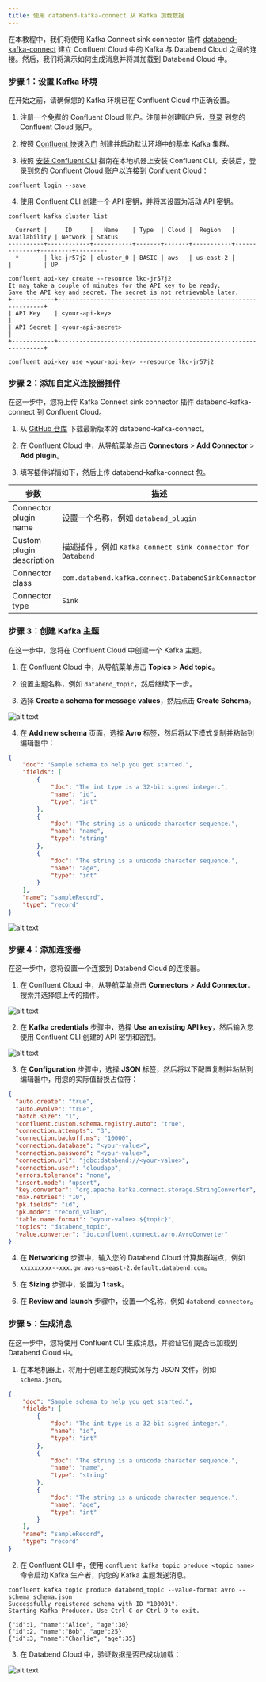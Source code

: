 ```yaml
---
title: 使用 databend-kafka-connect 从 Kafka 加载数据
---
```


在本教程中，我们将使用 Kafka Connect sink connector 插件 [databend-kafka-connect](https://github.com/databendcloud/databend-kafka-connect) 建立 Confluent Cloud 中的 Kafka 与 Databend Cloud 之间的连接。然后，我们将演示如何生成消息并将其加载到 Databend Cloud 中。

### 步骤 1：设置 Kafka 环境

在开始之前，请确保您的 Kafka 环境已在 Confluent Cloud 中正确设置。

1. 注册一个免费的 Confluent Cloud 账户。注册并创建账户后，[登录](https://confluent.cloud/login) 到您的 Confluent Cloud 账户。

2. 按照 [Confluent 快速入门](https://docs.confluent.io/cloud/current/get-started/index.html#step-1-create-a-ak-cluster-in-ccloud) 创建并启动默认环境中的基本 Kafka 集群。

3. 按照 [安装 Confluent CLI](https://docs.confluent.io/confluent-cli/current/install.html) 指南在本地机器上安装 Confluent CLI。安装后，登录到您的 Confluent Cloud 账户以连接到 Confluent Cloud：

```shell
confluent login --save
```

4. 使用 Confluent CLI 创建一个 API 密钥，并将其设置为活动 API 密钥。

```shell
confluent kafka cluster list

  Current |     ID     |   Name    | Type  | Cloud |  Region   | Availability | Network | Status
----------+------------+-----------+-------+-------+-----------+--------------+---------+---------
  *       | lkc-jr57j2 | cluster_0 | BASIC | aws   | us-east-2 |              |         | UP

confluent api-key create --resource lkc-jr57j2
It may take a couple of minutes for the API key to be ready.
Save the API key and secret. The secret is not retrievable later.
+------------+------------------------------------------------------------------+
| API Key    | <your-api-key>                                                   |
| API Secret | <your-api-secret>                                                |
+------------+------------------------------------------------------------------+

confluent api-key use <your-api-key> --resource lkc-jr57j2
```

### 步骤 2：添加自定义连接器插件

在这一步中，您将上传 Kafka Connect sink connector 插件 databend-kafka-connect 到 Confluent Cloud。

1. 从 [GitHub 仓库](https://github.com/databendcloud/databend-kafka-connect/releases) 下载最新版本的 databend-kafka-connect。

2. 在 Confluent Cloud 中，从导航菜单点击 **Connectors** > **Add Connector** > **Add plugin**。

3. 填写插件详情如下，然后上传 databend-kafka-connect 包。

| 参数                      | 描述                                                                 |
|---------------------------|----------------------------------------------------------------------|
| Connector plugin name     | 设置一个名称，例如 `databend_plugin`                                 |
| Custom plugin description | 描述插件，例如 `Kafka Connect sink connector for Databend`           |
| Connector class           | `com.databend.kafka.connect.DatabendSinkConnector`                    |
| Connector type            | `Sink`                                                               |

### 步骤 3：创建 Kafka 主题

在这一步中，您将在 Confluent Cloud 中创建一个 Kafka 主题。

1. 在 Confluent Cloud 中，从导航菜单点击 **Topics** > **Add topic**。

2. 设置主题名称，例如 `databend_topic`，然后继续下一步。

3. 选择 **Create a schema for message values**，然后点击 **Create Schema**。

![alt text](../../../../static/img/documents/tutorials/kafka-2.png)

4. 在 **Add new schema** 页面，选择 **Avro** 标签，然后将以下模式复制并粘贴到编辑器中：

```json
{
    "doc": "Sample schema to help you get started.",
    "fields": [
        {
            "doc": "The int type is a 32-bit signed integer.",
            "name": "id",
            "type": "int"
        },
        {
            "doc": "The string is a unicode character sequence.",
            "name": "name",
            "type": "string"
        },
        {
            "doc": "The string is a unicode character sequence.",
            "name": "age",
            "type": "int"
        }
    ],
    "name": "sampleRecord",
    "type": "record"
}
```

![alt text](../../../../static/img/documents/tutorials/kafka-1.png)

### 步骤 4：添加连接器

在这一步中，您将设置一个连接到 Databend Cloud 的连接器。

1. 在 Confluent Cloud 中，从导航菜单点击 **Connectors** > **Add Connector**。搜索并选择您上传的插件。

![alt text](../../../../static/img/documents/tutorials/kafka-3.png)

2. 在 **Kafka credentials** 步骤中，选择 **Use an existing API key**，然后输入您使用 Confluent CLI 创建的 API 密钥和密钥。

![alt text](../../../../static/img/documents/tutorials/kafka-4.png)

3. 在 **Configuration** 步骤中，选择 **JSON** 标签，然后将以下配置复制并粘贴到编辑器中，用您的实际值替换占位符：

```json
{
  "auto.create": "true",
  "auto.evolve": "true",
  "batch.size": "1",
  "confluent.custom.schema.registry.auto": "true",
  "connection.attempts": "3",
  "connection.backoff.ms": "10000",
  "connection.database": "<your-value>",
  "connection.password": "<your-value>",
  "connection.url": "jdbc:databend://<your-value>",
  "connection.user": "cloudapp",
  "errors.tolerance": "none",
  "insert.mode": "upsert",
  "key.converter": "org.apache.kafka.connect.storage.StringConverter",
  "max.retries": "10",
  "pk.fields": "id",
  "pk.mode": "record_value",
  "table.name.format": "<your-value>.${topic}",
  "topics": "databend_topic",
  "value.converter": "io.confluent.connect.avro.AvroConverter"
}
```

4. 在 **Networking** 步骤中，输入您的 Databend Cloud 计算集群端点，例如 `xxxxxxxxx--xxx.gw.aws-us-east-2.default.databend.com`。

5. 在 **Sizing** 步骤中，设置为 **1 task**。

6. 在 **Review and launch** 步骤中，设置一个名称，例如 `databend_connector`。

### 步骤 5：生成消息

在这一步中，您将使用 Confluent CLI 生成消息，并验证它们是否已加载到 Databend Cloud 中。

1. 在本地机器上，将用于创建主题的模式保存为 JSON 文件，例如 `schema.json`。

```json
{
    "doc": "Sample schema to help you get started.",
    "fields": [
        {
            "doc": "The int type is a 32-bit signed integer.",
            "name": "id",
            "type": "int"
        },
        {
            "doc": "The string is a unicode character sequence.",
            "name": "name",
            "type": "string"
        },
        {
            "doc": "The string is a unicode character sequence.",
            "name": "age",
            "type": "int"
        }
    ],
    "name": "sampleRecord",
    "type": "record"
}
```

2. 在 Confluent CLI 中，使用 `confluent kafka topic produce <topic_name>` 命令启动 Kafka 生产者，向您的 Kafka 主题发送消息。

```shell
confluent kafka topic produce databend_topic --value-format avro --schema schema.json
Successfully registered schema with ID "100001".
Starting Kafka Producer. Use Ctrl-C or Ctrl-D to exit.

{"id":1, "name":"Alice", "age":30}
{"id":2, "name":"Bob", "age":25}
{"id":3, "name":"Charlie", "age":35}
```

3. 在 Databend Cloud 中，验证数据是否已成功加载：

![alt text](../../../../static/img/documents/tutorials/kafka-5.png)